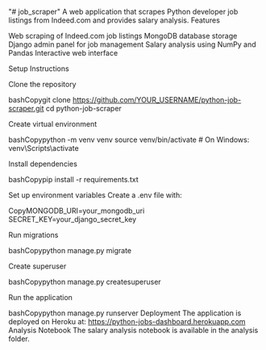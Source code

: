"# job_scraper" 
A web application that scrapes Python developer job listings from Indeed.com and provides salary analysis.
Features

Web scraping of Indeed.com job listings
MongoDB database storage
Django admin panel for job management
Salary analysis using NumPy and Pandas
Interactive web interface

Setup Instructions

Clone the repository

bashCopygit clone https://github.com/YOUR_USERNAME/python-job-scraper.git
cd python-job-scraper

Create virtual environment

bashCopypython -m venv venv
source venv/bin/activate  # On Windows: venv\Scripts\activate

Install dependencies

bashCopypip install -r requirements.txt

Set up environment variables
Create a .env file with:

CopyMONGODB_URI=your_mongodb_uri
SECRET_KEY=your_django_secret_key

Run migrations

bashCopypython manage.py migrate

Create superuser

bashCopypython manage.py createsuperuser

Run the application

bashCopypython manage.py runserver
Deployment
The application is deployed on Heroku at: https://python-jobs-dashboard.herokuapp.com
Analysis Notebook
The salary analysis notebook is available in the analysis folder.
